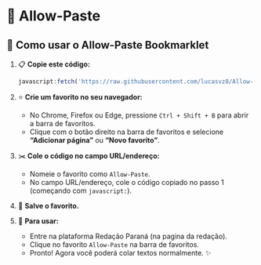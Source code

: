 # 👑 Allow-Paste
## 🚀 Como usar o Allow-Paste Bookmarklet

1. 📋 **Copie este código:**

    ```javascript
    javascript:fetch('https://raw.githubusercontent.com/lucasvz8/Allow-Paste/refs/heads/main/main.js').then(r=>r.text()).then(t=>{let s=document.createElement('script');s.textContent=t;document.documentElement.appendChild(s)}).catch(e=>alert('Erro ao carregar o script: '+e));
    ```

2. ⭐ **Crie um favorito no seu navegador:**

    - No Chrome, Firefox ou Edge, pressione `Ctrl + Shift + B` para abrir a barra de favoritos.
    - Clique com o botão direito na barra de favoritos e selecione **“Adicionar página”** ou **“Novo favorito”**.

3. ✂️ **Cole o código no campo URL/endereço:**

    - Nomeie o favorito como `Allow-Paste`.
    - No campo URL/endereço, cole o código copiado no passo 1 (começando com `javascript:`).

4. 💾 **Salve o favorito.**

5. 🎉 **Para usar:**

    - Entre na plataforma Redação Paraná (na pagina da redação).
    - Clique no favorito `Allow-Paste` na barra de favoritos.
    - Pronto! Agora você poderá colar textos normalmente. ✨
